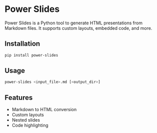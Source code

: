 # Power Slides

Power Slides is a Python tool to generate HTML presentations from Markdown files. It supports custom layouts, embedded code, and more.

## Installation

```bash
pip install power-slides
```

## Usage

```bash
power-slides <input_file>.md [<output_dir>]
```

## Features

- Markdown to HTML conversion
- Custom layouts
- Nested slides
- Code highlighting